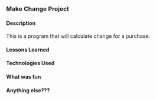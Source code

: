 ### Make Change Project

#### Description
This is a program that will calculate change for a purchase. 

#### Lessons Learned

#### Technologies Used

#### What was fun

#### Anything else???
